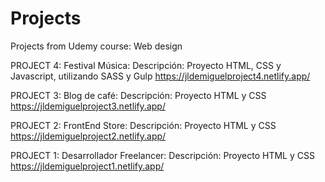 # Projects
Projects from Udemy course: Web design

PROJECT 4: Festival Música:
Descripción: Proyecto HTML, CSS y Javascript, utilizando SASS y Gulp
https://jldemiguelproject4.netlify.app/

PROJECT 3: Blog de café:
Descripción: Proyecto HTML y CSS
https://jldemiguelproject3.netlify.app/

PROJECT 2: FrontEnd Store:
Descripción: Proyecto HTML y CSS
https://jldemiguelproject2.netlify.app/

PROJECT 1: Desarrollador Freelancer:
Descripción: Proyecto HTML y CSS
https://jldemiguelproject1.netlify.app/
